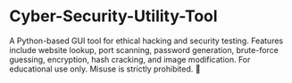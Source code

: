 # Cyber-Security-Utility-Tool
A Python-based GUI tool for ethical hacking and security testing. Features include website lookup, port scanning, password generation, brute-force guessing, encryption, hash cracking, and image modification.  For educational use only. Misuse is strictly prohibited. 🚀

